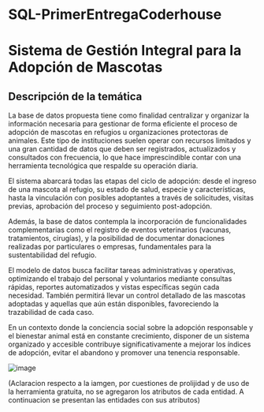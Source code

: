# SQL-PrimerEntregaCoderhouse
# Sistema de Gestión Integral para la Adopción de Mascotas

## Descripción de la temática

La base de datos propuesta tiene como finalidad centralizar y organizar la información necesaria para gestionar de forma eficiente el proceso de adopción de mascotas en refugios u organizaciones protectoras de animales. Este tipo de instituciones suelen operar con recursos limitados y una gran cantidad de datos que deben ser registrados, actualizados y consultados con frecuencia, lo que hace imprescindible contar con una herramienta tecnológica que respalde su operación diaria.

El sistema abarcará todas las etapas del ciclo de adopción: desde el ingreso de una mascota al refugio, su estado de salud, especie y características, hasta la vinculación con posibles adoptantes a través de solicitudes, visitas previas, aprobación del proceso y seguimiento post-adopción. 

Además, la base de datos contempla la incorporación de funcionalidades complementarias como el registro de eventos veterinarios (vacunas, tratamientos, cirugías), y la posibilidad de documentar donaciones realizadas por particulares o empresas, fundamentales para la sustentabilidad del refugio.

El modelo de datos busca facilitar tareas administrativas y operativas, optimizando el trabajo del personal y voluntarios mediante consultas rápidas, reportes automatizados y vistas específicas según cada necesidad. También permitirá llevar un control detallado de las mascotas adoptadas y aquellas que aún están disponibles, favoreciendo la trazabilidad de cada caso.

En un contexto donde la conciencia social sobre la adopción responsable y el bienestar animal está en constante crecimiento, disponer de un sistema organizado y accesible contribuye significativamente a mejorar los índices de adopción, evitar el abandono y promover una tenencia responsable.

![image](https://github.com/user-attachments/assets/804ce51e-c7a8-4cc0-82be-ec993584a393)

(Aclaracion respecto a la iamgen, por cuestiones de prolijidad y de uso de la herramienta gratuita, no se agregaron los atributos de cada entidad. A continuacion se presentan las entidades con sus atributos)
